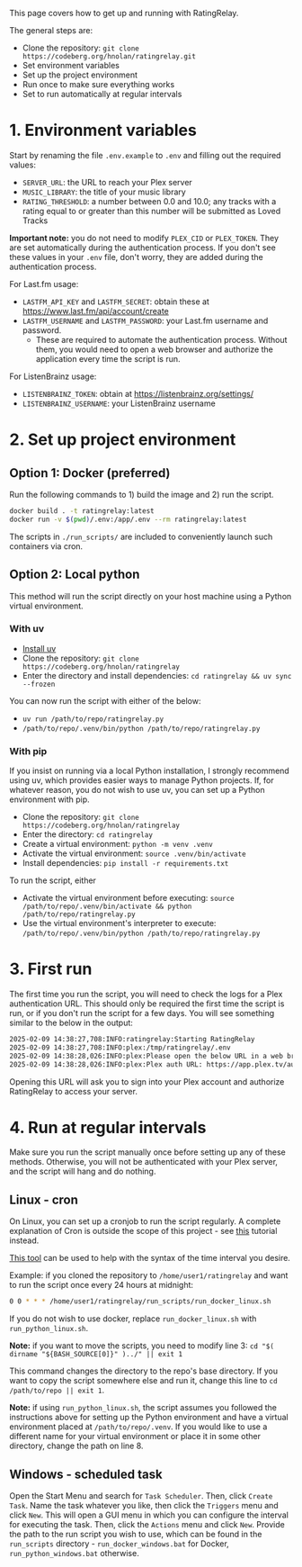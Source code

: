 This page covers how to get up and running with RatingRelay.

The general steps are:
- Clone the repository: `git clone https://codeberg.org/hnolan/ratingrelay.git`
- Set environment variables
- Set up the project environment
- Run once to make sure everything works
- Set to run automatically at regular intervals

# 1. Environment variables

Start by renaming the file `.env.example` to `.env` and filling out the required values:
- `SERVER_URL`: the URL to reach your Plex server
- `MUSIC_LIBRARY`: the title of your music library
- `RATING_THRESHOLD`: a number between 0.0 and 10.0; any tracks with a rating equal to or greater than this number will be submitted as Loved Tracks

**Important note:** you do not need to modify `PLEX_CID` or `PLEX_TOKEN`. They are set automatically during the authentication process. If you don't see these values in your `.env` file, don't worry, they are added during the authentication process. 

For Last.fm usage:
- `LASTFM_API_KEY` and `LASTFM_SECRET`: obtain these at https://www.last.fm/api/account/create
- `LASTFM_USERNAME` and `LASTFM_PASSWORD`: your Last.fm username and password.
  - These are required to automate the authentication process. Without them, you would need to open a web browser and authorize the application every time the script is run.

For ListenBrainz usage:
- `LISTENBRAINZ_TOKEN`: obtain at https://listenbrainz.org/settings/
- `LISTENBRAINZ_USERNAME`: your ListenBrainz username

# 2. Set up project environment

## Option 1: Docker (preferred)

Run the following commands to 1) build the image and 2) run the script.

```bash
docker build . -t ratingrelay:latest
docker run -v $(pwd)/.env:/app/.env --rm ratingrelay:latest
```

The scripts in `./run_scripts/` are included to conveniently launch such containers via cron.

## Option 2: Local python

This method will run the script directly on your host machine using a Python virtual environment. 

### With uv

- [Install uv](https://docs.astral.sh/uv/#installation)
- Clone the repository: `git clone https://codeberg.org/hnolan/ratingrelay`
- Enter the directory and install dependencies: `cd ratingrelay && uv sync --frozen`

You can now run the script with either of the below:
- `uv run /path/to/repo/ratingrelay.py` 
- `/path/to/repo/.venv/bin/python /path/to/repo/ratingrelay.py`

### With pip

If you insist on running via a local Python installation, I strongly recommend using uv, which provides easier ways to manage Python projects. If, for whatever reason, you do not wish to use uv, you can set up a Python environment with pip.

- Clone the repository: `git clone https://codeberg.org/hnolan/ratingrelay`
- Enter the directory: `cd ratingrelay`
- Create a virtual environment: `python -m venv .venv`
- Activate the virtual environment: `source .venv/bin/activate`
- Install dependencies: `pip install -r requirements.txt`

To run the script, either
- Activate the virtual environment before executing: `source /path/to/repo/.venv/bin/activate && python /path/to/repo/ratingrelay.py`
- Use the virtual environment's interpreter to execute: `/path/to/repo/.venv/bin/python /path/to/repo/ratingrelay.py`


# 3. First run

The first time you run the script, you will need to check the logs for a Plex authentication URL. This should only be required the first time the script is run, or if you don't run the script for a few days. You will see something similar to the below in the output:

```bash
2025-02-09 14:38:27,708:INFO:ratingrelay:Starting RatingRelay
2025-02-09 14:38:27,708:INFO:plex:/tmp/ratingrelay/.env
2025-02-09 14:38:28,026:INFO:plex:Please open the below URL in a web browser to authenticate to Plex.
2025-02-09 14:38:28,026:INFO:plex:Plex auth URL: https://app.plex.tv/auth#?clientID=...&code=...&context%5Bdevice%5D%5Bproduct%5D=ratingrelay
```

Opening this URL will ask you to sign into your Plex account and authorize RatingRelay to access your server.

# 4. Run at regular intervals

Make sure you run the script manually once before setting up any of these methods. Otherwise, you will not be authenticated with your Plex server, and the script will hang and do nothing. 
 
## Linux - cron

On Linux, you can set up a cronjob to run the script regularly. A complete explanation of Cron is outside the scope of this project - see [this](https://linuxhandbook.com/crontab/) tutorial instead.

[This tool](https://it-tools.tech/crontab-generator) can be used to help with the syntax of the time interval you desire.

Example: if you cloned the repository to `/home/user1/ratingrelay` and want to run the script once every 24 hours at midnight:
```bash
0 0 * * * /home/user1/ratingrelay/run_scripts/run_docker_linux.sh
```

If you do not wish to use docker, replace `run_docker_linux.sh` with `run_python_linux.sh`.

**Note:** if you want to move the scripts, you need to modify line 3: `cd "$( dirname "${BASH_SOURCE[0]}" )../" || exit 1
`

This command changes the directory to the repo's base directory. If you want to copy the script somewhere else and run it, change this line to `cd /path/to/repo || exit 1`.

**Note:** if using `run_python_linux.sh`, the script assumes you followed the instructions above for setting up the Python environment and have a virtual environment placed at `/path/to/repo/.venv`. If you would like to use a different name for your virtual environment or place it in some other directory, change the path on line 8.

## Windows - scheduled task

Open the Start Menu and search for `Task Scheduler`. Then, click `Create Task`. Name the task whatever you like, then click the `Triggers` menu and click `New`. This will open a GUI menu in which you can configure the interval for executing the task. Then, click the `Actions` menu and click `New`. Provide the path to the run script you wish to use, which can be found in the `run_scripts` directory - `run_docker_windows.bat` for Docker, `run_python_windows.bat` otherwise.
